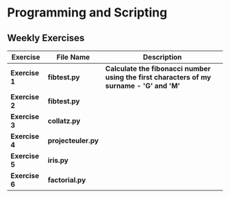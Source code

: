 # Programming and Scripting
## Weekly Exercises

Exercise|File Name|Description
--------|---------|-----------
**Exercise 1**|**fibtest.py**|**Calculate the fibonacci number using the first characters of my surname - 'G' and 'M'**
**Exercise 2**|**fibtest.py**|
**Exercise 3**|**collatz.py**|
**Exercise 4**|**projecteuler.py**|
**Exercise 5**|**iris.py**|
**Exercise 6**|**factorial.py**|
